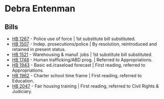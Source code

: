 # Debra Entenman
## Bills
* [HB 1267](/bill/2021-22/hb/1267/) - Police use of force | 1st substitute bill substituted.
* [HB 1507](/bill/2021-22/hb/1507/) - Indep. prosecutions/police | By resolution, reintroduced and retained in present status.
* [HB 1521](/bill/2021-22/hb/1521/) - Warehousing & manuf. jobs | 1st substitute bill substituted.
* [HB 1748](/bill/2021-22/hb/1748/) - Human trafficking/ABD prog. | Referred to Appropriations.
* [HB 1943](/bill/2021-22/hb/1943/) - Basic ed./caseload forecast | First reading, referred to Appropriations.
* [HB 1962](/bill/2021-22/hb/1962/) - Charter school time frame | First reading, referred to Education.
* [HB 2047](/bill/2021-22/hb/2047/) - Fair housing training | First reading, referred to Civil Rights & Judiciary.

